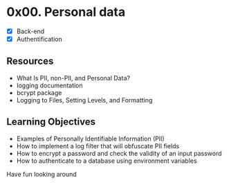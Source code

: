 # 0x00. Personal data
- [x] Back-end
- [x] Authentification

## Resources
- What Is PII, non-PII, and Personal Data?
- logging documentation
- bcrypt package
- Logging to Files, Setting Levels, and Formatting

## Learning Objectives
- Examples of Personally Identifiable Information (PII)
- How to implement a log filter that will obfuscate PII fields
- How to encrypt a password and check the validity of an input password
- How to authenticate to a database using environment variables

Have fun looking around
